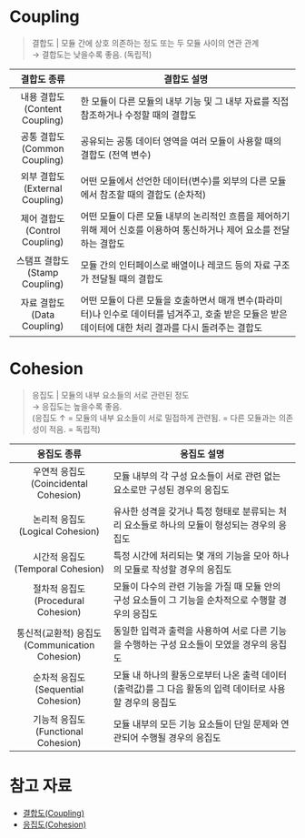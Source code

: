 # Coupling

> 결합도 | 모듈 간에 상호 의존하는 정도 또는 두 모듈 사이의 연관 관계
> <br>→ 결합도는 낮을수록 좋음. (독립적)

|결합도 종류|결합도 설명|
|:---:|---|
|내용 결합도<br>(Content Coupling)|한 모듈이 다른 모듈의 내부 기능 및 그 내부 자료를 직접 참조하거나 수정할 때의 결합도|
|공통 결합도<br>(Common Coupling)|공유되는 공통 데이터 영역을 여러 모듈이 사용할 때의 결합도 (전역 변수)|
|외부 결합도<br>(External Coupling)|어떤 모듈에서 선언한 데이터(변수)를 외부의 다른 모듈에서 참조할 때의 결합도 (순차적)|
|제어 결합도<br>(Control Coupling)|어떤 모듈이 다른 모듈 내부의 논리적인 흐름을 제어하기 위해 제어 신호를 이용하여 통신하거나 제어 요소를 전달하는 결합도|
|스탬프 결합도<br>(Stamp Coupling)|모듈 간의 인터페이스로 배열이나 레코드 등의 자료 구조가 전달될 때의 결합도|
|자료 결합도<br>(Data Coupling)|어떤 모듈이 다른 모듈을 호출하면서 매개 변수(파라미터)나 인수로 데이터를 넘겨주고, 호출 받은 모듈은 받은 데이터에 대한 처리 결과를 다시 돌려주는 결합도|

# Cohesion

> 응집도 | 모듈의 내부 요소들의 서로 관련된 정도
> <br>→ 응집도는 높을수록 좋음.
> <br>(응집도 ↑ = 모듈의 내부 요소들이 서로 밀접하게 관련됨. = 다른 모듈과는 의존성이 적음. = 독립적)

|응집도 종류|응집도 설명|
|:---:|---|
|우연적 응집도<br>(Coincidental Cohesion)|모듈 내부의 각 구성 요소들이 서로 관련 없는 요소로만 구성된 경우의 응집도|
|논리적 응집도<br>(Logical Cohesion)|유사한 성격을 갖거나 특정 형태로 분류되는 처리 요소들로 하나의 모듈이 형성되는 경우의 응집도|
|시간적 응집도<br>(Temporal Cohesion)|특정 시간에 처리되는 몇 개의 기능을 모아 하나의 모듈로 작성할 경우의 응집도|
|절차적 응집도<br>(Procedural Cohesion)|모듈이 다수의 관련 기능을 가질 때 모듈 안의 구성 요소들이 그 기능을 순차적으로 수행할 경우의 응집도|
|통신적(교환적) 응집도<br>(Communication Cohesion)|동일한 입력과 출력을 사용하여 서로 다른 기능을 수행하는 구성 요소들이 모였을 경우의 응집도|
|순차적 응집도<br>(Sequential Cohesion)|모듈 내 하나의 활동으로부터 나온 출력 데이터(출력값)를 그 다음 활동의 입력 데이터로 사용할 경우의 응집도|
|기능적 응집도<br>(Functional Cohesion)|모듈 내부의 모든 기능 요소들이 단일 문제와 연관되어 수행될 경우의 응집도|


# 참고 자료

- [결합도(Coupling)](https://m.blog.naver.com/wook2124/222103004321)
- [응집도(Cohesion)](https://m.blog.naver.com/wook2124/222103004682)
